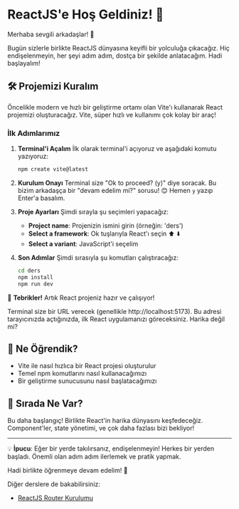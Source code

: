 # ReactJS'e Hoş Geldiniz! 🚀

Merhaba sevgili arkadaşlar! 👋

Bugün sizlerle birlikte ReactJS dünyasına keyifli bir yolculuğa çıkacağız. Hiç endişelenmeyin, her şeyi adım adım, dostça bir şekilde anlatacağım. Hadi başlayalım!

## 🛠 Projemizi Kuralım

Öncelikle modern ve hızlı bir geliştirme ortamı olan Vite'ı kullanarak React projemizi oluşturacağız. Vite, süper hızlı ve kullanımı çok kolay bir araç!

### İlk Adımlarımız

1. **Terminal'i Açalım**
   İlk olarak terminal'i açıyoruz ve aşağıdaki komutu yazıyoruz:
   ```bash
   npm create vite@latest
   ```

2. **Kurulum Onayı**
   Terminal size "Ok to proceed? (y)" diye soracak. Bu bizim arkadaşça bir "devam edelim mi?" sorusu! 😊
   Hemen `y` yazıp Enter'a basalım.

3. **Proje Ayarları**
   Şimdi sırayla şu seçimleri yapacağız:

   - **Project name**: Projenizin ismini girin (örneğin: 'ders')
   - **Select a framework**: Ok tuşlarıyla React'ı seçin ⬆️ ⬇️
   - **Select a variant**: JavaScript'i seçelim

4. **Son Adımlar**
   Şimdi sırasıyla şu komutları çalıştıracağız:
   ```bash
   cd ders
   npm install
   npm run dev
   ```

🎉 **Tebrikler!** Artık React projeniz hazır ve çalışıyor! 

Terminal size bir URL verecek (genellikle http://localhost:5173). Bu adresi tarayıcınızda açtığınızda, ilk React uygulamanızı göreceksiniz. Harika değil mi?

## 🎯 Ne Öğrendik?
- Vite ile nasıl hızlıca bir React projesi oluşturulur
- Temel npm komutlarını nasıl kullanacağımızı
- Bir geliştirme sunucusunu nasıl başlatacağımızı

## 🚀 Sırada Ne Var?
Bu daha başlangıç! Birlikte React'in harika dünyasını keşfedeceğiz. Component'ler, state yönetimi, ve çok daha fazlası bizi bekliyor!

---

💡 **İpucu**: Eğer bir yerde takılırsanız, endişelenmeyin! Herkes bir yerden başladı. Önemli olan adım adım ilerlemek ve pratik yapmak.

Hadi birlikte öğrenmeye devam edelim! 🌟

Diğer derslere de bakabilirsiniz:
- [ReactJS Router Kurulumu](https://github.com/fahrettinrizaergin/setup-reactjs-router-dom.md)